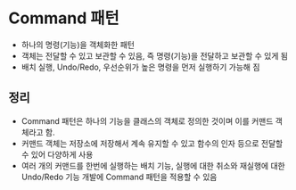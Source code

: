 # Command 패턴
- 하나의 명령(기능)을 객체화한 패턴
- 객체는 전달할 수 있고 보관할 수 있음, 즉 명령(기능)을 전달하고 보관할 수 있게 됨
- 배치 실행, Undo/Redo, 우선순위가 높은 명령을 먼저 실행하기 가능해 짐

## 정리
- Command 패턴은 하나의 기능을 클래스의 객체로 정의한 것이며 이를 커맨드 객체라고 함.
- 커맨드 객체는 저장소에 저장해서 계속 유지할 수 있고 함수의 인자 등으로 전달할 수 있어 다양하게 사용
- 여러 개의 커맨드를 한번에 실행하는 배치 기능, 실행에 대한 취소와 재실행에 대한 Undo/Redo 기능 개발에 Command 패턴을 적용할 수 있음
